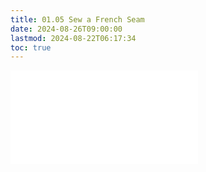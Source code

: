 ```yaml
---
title: 01.05 Sew a French Seam
date: 2024-08-26T09:00:00
lastmod: 2024-08-22T06:17:34
toc: true
---
```


![Link to included file contents](../../../../sewing/how-to-sew-a-french-seam.md)
